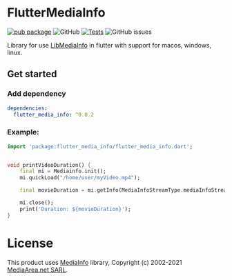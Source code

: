 # FlutterMediaInfo
[![pub package](https://img.shields.io/pub/v/flutter_media_info.svg?label=flutter_media_info&color=blue)](https://pub.dev/packages/flutter_media_info) <img alt="GitHub" src="https://img.shields.io/github/license/pcpl2/flutterMediainfo"> [![Tests](https://github.com/pcpl2/flutterMediainfo/actions/workflows/CI_Tests.yml/badge.svg)](https://github.com/pcpl2/flutterMediainfo/actions/workflows/CI_Tests.yml) ![GitHub issues](https://img.shields.io/github/issues/pcpl2/flutterMediainfo)

Library for use [LibMediaInfo](https://mediaarea.net/en/MediaInfo) in flutter with support for macos, windows, linux.

## Get started

### Add dependency

```yaml
dependencies:
  flutter_media_info: ^0.0.2
```


### Example:

```dart
import 'package:flutter_media_info/flutter_media_info.dart';


void printVideoDuration() {
    final mi = Mediainfo.init();
    mi.quickLoad("/home/user/myVideo.mp4");

    final movieDuration = mi.getInfo(MediaInfoStreamType.mediaInfoStreamVideo, 0, "Duration/String2");

    mi.close();
    print('Duration: ${movieDuration}');
}

```

# License

This product uses [MediaInfo](https://mediaarea.net/en/MediaInfo) library, Copyright (c) 2002-2021 [MediaArea.net SARL](mailto:info@mediaarea.net).